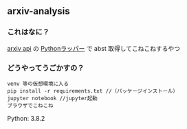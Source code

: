 ## arxiv-analysis
### これはなに？
[arxiv api](https://arxiv.org/help/api) の [Pythonラッパー](https://github.com/lukasschwab/arxiv.py) で abst 取得してこねこねするやつ

### どうやってうごかすの？
```
venv 等の仮想環境に入る
pip install -r requirements.txt //（パッケージインストール）
jupyter notebook //jupyter起動
ブラウザでこねこね
```

Python: 3.8.2